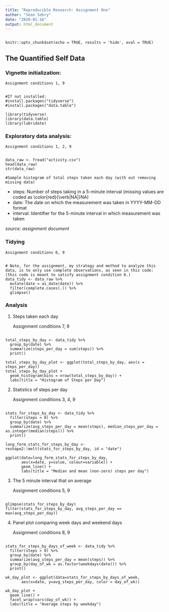 ```yaml
---
title: "Reproducible Research: Assignment One"
author: "Sean Sebry"
date: "2020-01-16"
output: html_document
---
```


```{r setup, include=FALSE}

knitr::opts_chunk$set(echo = TRUE, results = 'hide', eval = TRUE)

```

## **The Quantified Self Data**

### Vignette initialization:

    Assignment conditions 1, 9

```{r load packages, results = 'hide', message = FALSE}

#If not installed:
#install.packages("tidyverse")
#install.packages("data.table")

library(tidyverse)
library(data.table)
library(lubridate)

```

### Exploratory data analysis:

    Assignment conditions 1, 2, 9

```{r eda, results = 'markup'}

data_raw <- fread("activity.csv")
head(data_raw)
str(data_raw)

#Sample histogram of total steps taken each day (with out removing missing data)

```

- steps: Number of steps taking in a 5-minute interval (missing values are coded as \color{red}{\verb|NA|}NA)
- date: The date on which the measurement was taken in YYYY-MM-DD format
- interval: Identifier for the 5-minute interval in which measurement was taken

*source: assignment document*

### Tidying

    Assignment conditions 6, 9

```{r data tidying, results='markup'}

# Note, for the assignment, my strategy and method to analyze this data, is to only use complete observations, as seen in this code: (this code is meant to satisfy assignment condition 6.)
data_tidy <- data_raw %>% 
  mutate(date = as_date(date)) %>% 
  filter(complete.cases(.)) %>% 
  glimpse()

```

### Analysis

1. Steps taken each day

    Assignment conditions 7, 9

```{r data analytics 1, results='markup'}

total_steps_by_day <- data_tidy %>% 
  group_by(date) %>% 
  summarize(steps_per_day = sum(steps)) %>% 
  print()

total_steps_by_day_plot <- ggplot(total_steps_by_day, aes(x = steps_per_day))
total_steps_by_day_plot +
  geom_histogram(bins = nrow(total_steps_by_day)) + 
  labs(title = "Histogram of Steps per Day")

```

2. Statistics of steps per day

    Assignment conditions 3, 4, 9

```{r data analytics 2, results='markup'}

stats_for_steps_by_day <- data_tidy %>% 
  filter(steps > 0) %>% 
  group_by(date) %>% 
  summarize(avg_steps_per_day = mean(steps), median_steps_per_day = as.integer(median(steps))) %>% 
  print()

long_form_stats_for_steps_by_day <- reshape2::melt(stats_for_steps_by_day, id = "date")

ggplot(data=long_form_stats_for_steps_by_day,
       aes(x=date, y=value, colour=variable)) +
       geom_line() +
       labs(title = "Median and mean (non-zero) steps per day")

```

3. The 5 minute interval that on average 

    Assignment conditions 5, 9

```{r data analytics 3, results='markup'}

glimpse(stats_for_steps_by_day)
filter(stats_for_steps_by_day, avg_steps_per_day == max(avg_steps_per_day))

```

4. Panel plot comparing week days and weekend days

    Assignment conditions 8, 9

```{r data analytics 4, results='markup'}

stats_for_steps_by_days_of_week <- data_tidy %>% 
  filter(steps > 0) %>% 
  group_by(date) %>% 
  summarize(avg_steps_per_day = mean(steps)) %>% 
  group_by(day_of_wk = as.factor(weekdays(date))) %>% 
  print()

wk_day_plot <- ggplot(data=stats_for_steps_by_days_of_week,
       aes(x=date, y=avg_steps_per_day, color = day_of_wk)) 

wk_day_plot +
  geom_line() +
  facet_wrap(vars(day_of_wk)) +
  labs(title = "Average steps by weekday")
  
```
